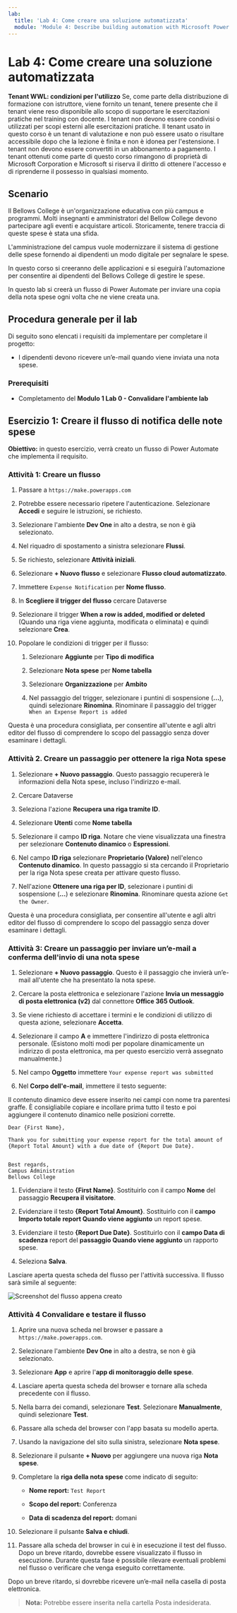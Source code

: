 ```yaml
---
lab:
  title: 'Lab 4: Come creare una soluzione automatizzata'
  module: 'Module 4: Describe building automation with Microsoft Power Automate'
---
```


# Lab 4: Come creare una soluzione automatizzata

**Tenant WWL: condizioni per l'utilizzo** Se, come parte della distribuzione di formazione con istruttore, viene fornito un tenant, tenere presente che il tenant viene reso disponibile allo scopo di supportare le esercitazioni pratiche nel training con docente. I tenant non devono essere condivisi o utilizzati per scopi esterni alle esercitazioni pratiche. Il tenant usato in questo corso è un tenant di valutazione e non può essere usato o risultare accessibile dopo che la lezione è finita e non è idonea per l'estensione. I tenant non devono essere convertiti in un abbonamento a pagamento. I tenant ottenuti come parte di questo corso rimangono di proprietà di Microsoft Corporation e Microsoft si riserva il diritto di ottenere l'accesso e di riprenderne il possesso in qualsiasi momento. 

## Scenario

Il Bellows College è un'organizzazione educativa con più campus e programmi. Molti insegnanti e amministratori del Bellow College devono partecipare agli eventi e acquistare articoli. Storicamente, tenere traccia di queste spese è stata una sfida. 

L'amministrazione del campus vuole modernizzare il sistema di gestione delle spese fornendo ai dipendenti un modo digitale per segnalare le spese. 

In questo corso si creeranno delle applicazioni e si eseguirà l'automazione per consentire ai dipendenti del Bellows College di gestire le spese. 

In questo lab si creerà un flusso di Power Automate per inviare una copia della nota spese ogni volta che ne viene creata una.

## Procedura generale per il lab

Di seguito sono elencati i requisiti da implementare per completare il progetto:

- I dipendenti devono ricevere un’e-mail quando viene inviata una nota spese. 

### Prerequisiti

- Completamento del **Modulo 1 Lab 0 - Convalidare l'ambiente lab**

## Esercizio 1: Creare il flusso di notifica delle note spese

**Obiettivo:** in questo esercizio, verrà creato un flusso di Power Automate che implementa il requisito. 

### Attività 1: Creare un flusso

1. Passare a `https://make.powerapps.com`

1. Potrebbe essere necessario ripetere l'autenticazione. Selezionare **Accedi** e seguire le istruzioni, se richiesto.

1. Selezionare l'ambiente **Dev One** in alto a destra, se non è già selezionato.

1. Nel riquadro di spostamento a sinistra selezionare **Flussi**.

1. Se richiesto, selezionare **Attività iniziali**.

1. Selezionare **+ Nuovo flusso** e selezionare **Flusso cloud automatizzato**.

1. Immettere `Expense Notification` per **Nome flusso**.

1. In **Scegliere il trigger del flusso** cercare Dataverse

1. Selezionare il trigger **When a row is added, modified or deleted** (Quando una riga viene aggiunta, modificata o eliminata) e quindi selezionare **Crea**.

1. Popolare le condizioni di trigger per il flusso:

    1. Selezionare **Aggiunte** per **Tipo di modifica**
    
    1. Selezionare **Nota spese** per **Nome tabella**

    1. Selezionare **Organizzazione** per **Ambito**

    1. Nel passaggio del trigger, selezionare i puntini di sospensione (**...**), quindi selezionare **Rinomina**. Rinominare il passaggio del trigger `When an Expense Report is added` 

Questa è una procedura consigliata, per consentire all'utente e agli altri editor del flusso di comprendere lo scopo del passaggio senza dover esaminare i dettagli.

### Attività 2. Creare un passaggio per ottenere la riga Nota spese

1. Selezionare **+ Nuovo passaggio**. Questo passaggio recupererà le informazioni della Nota spese, incluso l'indirizzo e-mail.

1. Cercare Dataverse

1. Seleziona l'azione **Recupera una riga tramite ID**.

1. Selezionare **Utenti** come **Nome tabella**

1. Selezionare il campo **ID riga**. Notare che viene visualizzata una finestra per selezionare **Contenuto dinamico** o **Espressioni**.

1. Nel campo **ID riga** selezionare **Proprietario (Valore)** nell'elenco **Contenuto dinamico**. In questo passaggio si sta cercando il Proprietario per la riga Nota spese creata per attivare questo flusso. 

1. Nell'azione **Ottenere una riga per ID**, selezionare i puntini di sospensione (**...**) e selezionare **Rinomina**. Rinominare questa azione `Get the Owner`.

Questa è una procedura consigliata, per consentire all'utente e agli altri editor del flusso di comprendere lo scopo del passaggio senza dover esaminare i dettagli.

### Attività 3: Creare un passaggio per inviare un’e-mail a conferma dell'invio di una nota spese

1. Selezionare **+ Nuovo passaggio**. Questo è il passaggio che invierà un’e-mail all'utente che ha presentato la nota spese.

1. Cercare la posta elettronica e selezionare l'azione **Invia un messaggio di posta elettronica (v2)** dal connettore **Office 365 Outlook**.

1. Se viene richiesto di accettare i termini e le condizioni di utilizzo di questa azione, selezionare **Accetta**.

1. Selezionare il campo **A** e immettere l'indirizzo di posta elettronica personale. (Esistono molti modi per popolare dinamicamente un indirizzo di posta elettronica, ma per questo esercizio verrà assegnato manualmente.)  

1. Nel campo **Oggetto** immettere `Your expense report was submitted`

1. Nel **Corpo dell'e-mail**, immettere il testo seguente:

Il contenuto dinamico deve essere inserito nei campi con nome tra parentesi graffe. È consigliabile copiare e incollare prima tutto il testo e poi aggiungere il contenuto dinamico nelle posizioni corrette.

    Dear {First Name},
    
    Thank you for submitting your expense report for the total amount of {Report Total Amount} with a due date of {Report Due Date}.
    
     
    Best regards,
    Campus Administration
    Bellows College

1. Evidenziare il testo **{First Name}**. Sostituirlo con il campo **Nome** del passaggio **Recupera il visitatore**.

1. Evidenziare il testo **{Report Total Amount}**. Sostituirlo con il **campo **Importo** totale report Quando viene aggiunto** un report spese.

1. Evidenziare il testo **{Report Due Date}**. Sostituirlo con il **campo Data di scadenza** report del **passaggio Quando viene aggiunto** un rapporto spese.

1. Seleziona **Salva**.

Lasciare aperta questa scheda del flusso per l'attività successiva. Il flusso sarà simile al seguente:

![Screenshot del flusso appena creato](media/lab-4-create-an-automated-solution-01.png)

### Attività 4 Convalidare e testare il flusso

1. Aprire una nuova scheda nel browser e passare a `https://make.powerapps.com`.

1. Selezionare l'ambiente **Dev One** in alto a destra, se non è già selezionato.

1. Selezionare **App** e aprire l'**app di monitoraggio delle spese**.

1. Lasciare aperta questa scheda del browser e tornare alla scheda precedente con il flusso.

1. Nella barra dei comandi, selezionare **Test**. Selezionare **Manualmente**, quindi selezionare **Test**.

1. Passare alla scheda del browser con l'app basata su modello aperta.

1. Usando la navigazione del sito sulla sinistra, selezionare **Nota spese**.

1. Selezionare il pulsante **+ Nuovo** per aggiungere una nuova riga **Nota spese**.

1. Completare la **riga della nota spese** come indicato di seguito:

    - **Nome report:** `Test Report`

    - **Scopo del report:** Conferenza

    - **Data di scadenza del report:** domani

1. Selezionare il pulsante **Salva e chiudi**.

1. Passare alla scheda del browser in cui è in esecuzione il test del flusso. Dopo un breve ritardo, dovrebbe essere visualizzato il flusso in esecuzione. Durante questa fase è possibile rilevare eventuali problemi nel flusso o verificare che venga eseguito correttamente.

Dopo un breve ritardo, si dovrebbe ricevere un’e-mail nella casella di posta elettronica. 

>**Nota:** Potrebbe essere inserita nella cartella Posta indesiderata.
